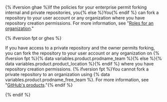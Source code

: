 {% ifversion ghae %}If the policies for your enterprise permit forking internal and private repositories, you{% else %}You{% endif %} can fork a repository to your user account or any organization where you have repository creation permissions. For more information, see "[Roles for an organization](/organizations/managing-peoples-access-to-your-organization-with-roles/roles-for-an-organization)."

{% ifversion fpt or ghes %}

If you have access to a private repository and the owner permits forking, you can fork the repository to your user account or any organization on {% ifversion fpt %}{% data variables.product.prodname_team %}{% else %}{% data variables.product.product_location %}{% endif %} where you have repository creation permissions. {% ifversion fpt %}You cannot fork a private repository to an organization using {% data variables.product.prodname_free_team %}. For more information, see "[GitHub's products](/articles/githubs-products)."{% endif %}

{% endif %}
